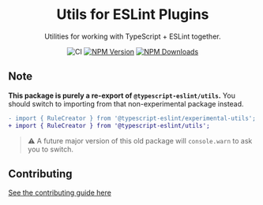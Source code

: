 <h1 align="center">Utils for ESLint Plugins</h1>

<p align="center">Utilities for working with TypeScript + ESLint together.</p>

<p align="center">
    <img src="https://github.com/typescript-eslint/typescript-eslint/workflows/CI/badge.svg" alt="CI" />
    <a href="https://www.npmjs.com/package/@typescript-eslint/experimental-utils"><img src="https://img.shields.io/npm/v/@typescript-eslint/experimental-utils.svg?style=flat-square" alt="NPM Version" /></a>
    <a href="https://www.npmjs.com/package/@typescript-eslint/experimental-utils"><img src="https://img.shields.io/npm/dm/@typescript-eslint/experimental-utils.svg?style=flat-square" alt="NPM Downloads" /></a>
</p>

## Note

**This package is purely a re-export of `@typescript-eslint/utils`.**
You should switch to importing from that non-experimental package instead.

```diff
- import { RuleCreator } from '@typescript-eslint/experimental-utils';
+ import { RuleCreator } from '@typescript-eslint/utils';
```

> ⚠ A future major version of this old package will `console.warn` to ask you to switch.

## Contributing

[See the contributing guide here](../../CONTRIBUTING.md)
